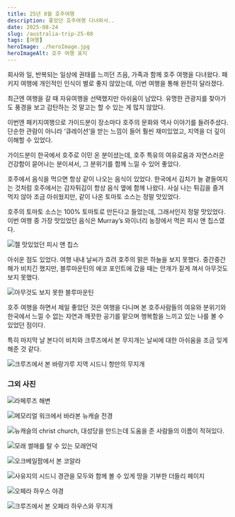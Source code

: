 ```yaml
---
title: 25년 8월 호주여행
description: 좋았던 호주여행 다녀와서..
date: 2025-08-24
slug: /australia-trip-25-08
tags: [여행]
heroImage: ./heroImage.jpg
heroImageAlt: 호주 여행 표지
---
```


회사와 일, 반복되는 일상에 권태를 느끼던 즈음, 가족과 함께 호주 여행을 다녀왔다.
패키지 여행에 개인적인 인식이 별로 좋지 않았는데, 이번 여행을 통해 완전히 달라졌다.

최근엔 여행을 갈 때 자유여행을 선택했지만 아쉬움이 남았다. 유명한 관광지를 찾아가도 풍경을 보고 감탄하는 것 말고는 할 수 있는 게 많지 않았다.

이번엔 패키지여행으로 가이드분이 장소마다 호주의 문화와 역사 이야기를 들려주셨다. 단순한 관람이 아니라 ‘큐레이션’을 받는 느낌이 들어 훨씬 재미있었고, 지역을 더 깊이 이해할 수 있었다.

가이드분이 한국에서 호주로 이민 온 분이셨는데, 호주 특유의 여유로움과 자연스러운 건강함이 묻어나는 분이셔서, 그 분위기를 함께 느낄 수 있어 좋았다.

호주에서 음식을 먹으면 항상 같이 나오는 음식이 있었다. 한국에서 김치가 늘 곁들여지는 것처럼 호주에서는 감자튀김이 항상 음식 옆에 함께 나왔다. 사실 나는 튀김을 즐겨 먹지 않아 조금 아쉬웠지만, 같이 나온 토마토 소스는 정말 맛있었다.

호주의 토마토 소스는 100% 토마토로 만든다고 들었는데, 그래서인지 정말 맛있었다. 이번 여행 중 가장 맛있었던 음식은 Murray’s 와이너리 농장에서 먹은 피시 앤 칩스였다.

![젤 맛있었던 피시 앤 칩스](./fish.jpg)

아쉬운 점도 있었다. 여행 내내 날씨가 흐려 호주의 맑은 하늘을 보지 못했다. 중간중간 해가 비치긴 했지만, 블루마운틴의 에코 포인트에 갔을 때는 안개가 짙게 껴서 아무것도 보지 못했다.

![아무것도 보지 못한 블루마운틴](./bluemountain.jpg)

호주 여행을 하면서 제일 좋았던 것은 여행을 다니며 본 호주사람들의 여유와 분위기와 한국에서 느낄 수 없는 자연과 깨끗한 공기를 맡으며 행복함을 느끼고 있는 나를 볼 수 있었던 점이다.

특히 마지막 날 본다이 비치와 크루즈에서 본 무지개는 날씨에 대한 아쉬움을 조금 잊게 해준 것 같다.

![크루즈에서 본 바랑가루 지역 시드니 항만의 무지개](./rainbow.jpg)

### 그외 사진

![라페루즈 해변](./la-perouse.jpg)

![메모리얼 워크에서 바라본 뉴캐슬 전경](./memorial-walk.jpg)

![뉴캐슬의 christ church, 대성당을 만드는데 도움을 준 사람들의 이름이 적혀있다.](./christ-church.jpg)

![모래 썰매를 탈 수 있는 모래언덕](./sand.jpg)

![오크베일팜에서 본 코알라](./koala.jpg)

![사유지의 시드니 경관을 모두와 함께 볼 수 있게 땅을 기부한 더들리 페이지](./dudley-page.jpg)

![오페라 하우스 야경](./night-operahouse.jpg)

![크루즈에서 본 오페라 하우스와 무지개](./operahouse.jpg)
